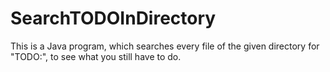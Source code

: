 # SearchTODOInDirectory
This is a Java program, which searches every file of the given directory for "TODO:", to see what you still have to do.
